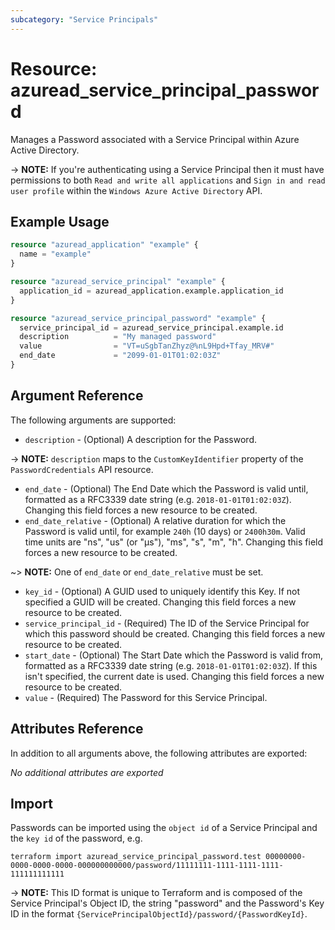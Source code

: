 ```yaml
---
subcategory: "Service Principals"
---
```


# Resource: azuread_service_principal_password

Manages a Password associated with a Service Principal within Azure Active Directory.

-> **NOTE:** If you're authenticating using a Service Principal then it must have permissions to both `Read and write all applications` and `Sign in and read user profile` within the `Windows Azure Active Directory` API.

## Example Usage

```terraform
resource "azuread_application" "example" {
  name = "example"
}

resource "azuread_service_principal" "example" {
  application_id = azuread_application.example.application_id
}

resource "azuread_service_principal_password" "example" {
  service_principal_id = azuread_service_principal.example.id
  description          = "My managed password"
  value                = "VT=uSgbTanZhyz@%nL9Hpd+Tfay_MRV#"
  end_date             = "2099-01-01T01:02:03Z"
}
```

## Argument Reference

The following arguments are supported:

* `description` - (Optional) A description for the Password.

-> **NOTE:** `description` maps to the `CustomKeyIdentifier` property of the `PasswordCredentials` API resource.

* `end_date` - (Optional) The End Date which the Password is valid until, formatted as a RFC3339 date string (e.g. `2018-01-01T01:02:03Z`). Changing this field forces a new resource to be created.
* `end_date_relative` - (Optional) A relative duration for which the Password is valid until, for example `240h` (10 days) or `2400h30m`. Valid time units are "ns", "us" (or "µs"), "ms", "s", "m", "h". Changing this field forces a new resource to be created.

~> **NOTE:** One of `end_date` or `end_date_relative` must be set.

* `key_id` - (Optional) A GUID used to uniquely identify this Key. If not specified a GUID will be created. Changing this field forces a new resource to be created.
* `service_principal_id` - (Required) The ID of the Service Principal for which this password should be created. Changing this field forces a new resource to be created.
* `start_date` - (Optional) The Start Date which the Password is valid from, formatted as a RFC3339 date string (e.g. `2018-01-01T01:02:03Z`). If this isn't specified, the current date is used.  Changing this field forces a new resource to be created.
* `value` - (Required) The Password for this Service Principal.

## Attributes Reference

In addition to all arguments above, the following attributes are exported:

*No additional attributes are exported*

## Import

Passwords can be imported using the `object id` of a Service Principal and the `key id` of the password, e.g.

```shell
terraform import azuread_service_principal_password.test 00000000-0000-0000-0000-000000000000/password/11111111-1111-1111-1111-111111111111
```

-> **NOTE:** This ID format is unique to Terraform and is composed of the Service Principal's Object ID, the string "password" and the Password's Key ID in the format `{ServicePrincipalObjectId}/password/{PasswordKeyId}`.
